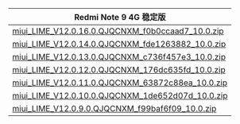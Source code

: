 | Redmi Note 9 4G  稳定版    |
| ---- |
| [miui_LIME_V12.0.16.0.QJQCNXM_f0b0ccaad7_10.0.zip](https://hugeota.d.miui.com/V12.0.16.0.QJQCNXM/miui_LIME_V12.0.16.0.QJQCNXM_f0b0ccaad7_10.0.zip)    |
| [miui_LIME_V12.0.14.0.QJQCNXM_fde1263882_10.0.zip](https://hugeota.d.miui.com/V12.0.14.0.QJQCNXM/miui_LIME_V12.0.14.0.QJQCNXM_fde1263882_10.0.zip)    |
| [miui_LIME_V12.0.13.0.QJQCNXM_c736f457e3_10.0.zip](https://hugeota.d.miui.com/V12.0.13.0.QJQCNXM/miui_LIME_V12.0.13.0.QJQCNXM_c736f457e3_10.0.zip)    |
| [miui_LIME_V12.0.12.0.QJQCNXM_176dc635fd_10.0.zip](https://hugeota.d.miui.com/V12.0.12.0.QJQCNXM/miui_LIME_V12.0.12.0.QJQCNXM_176dc635fd_10.0.zip)    |
| [miui_LIME_V12.0.11.0.QJQCNXM_63872c88ea_10.0.zip](https://hugeota.d.miui.com/V12.0.11.0.QJQCNXM/miui_LIME_V12.0.11.0.QJQCNXM_63872c88ea_10.0.zip)    |
| [miui_LIME_V12.0.10.0.QJQCNXM_1de652d07d_10.0.zip](https://hugeota.d.miui.com/V12.0.10.0.QJQCNXM/miui_LIME_V12.0.10.0.QJQCNXM_1de652d07d_10.0.zip)    |
| [miui_LIME_V12.0.9.0.QJQCNXM_f99baf6f09_10.0.zip](https://hugeota.d.miui.com/V12.0.9.0.QJQCNXM/miui_LIME_V12.0.9.0.QJQCNXM_f99baf6f09_10.0.zip)    |
